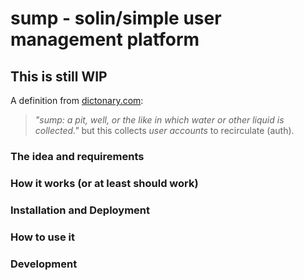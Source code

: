 # sump - solin/simple user management platform
## This is still WIP

A definition from [dictonary.com](https://www.dictionary.com/browse/sump):
> _"sump: a pit, well, or the like in which water or other liquid is collected."_
but this collects *user accounts* to recirculate (auth). 


### The idea and requirements
### How it works (or at least should work)
### Installation and Deployment 
### How to use it
### Development
